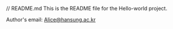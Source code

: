// README.md
This is the README file for the Hello-world project.

Author's email: Alice@hansung.ac.kr

